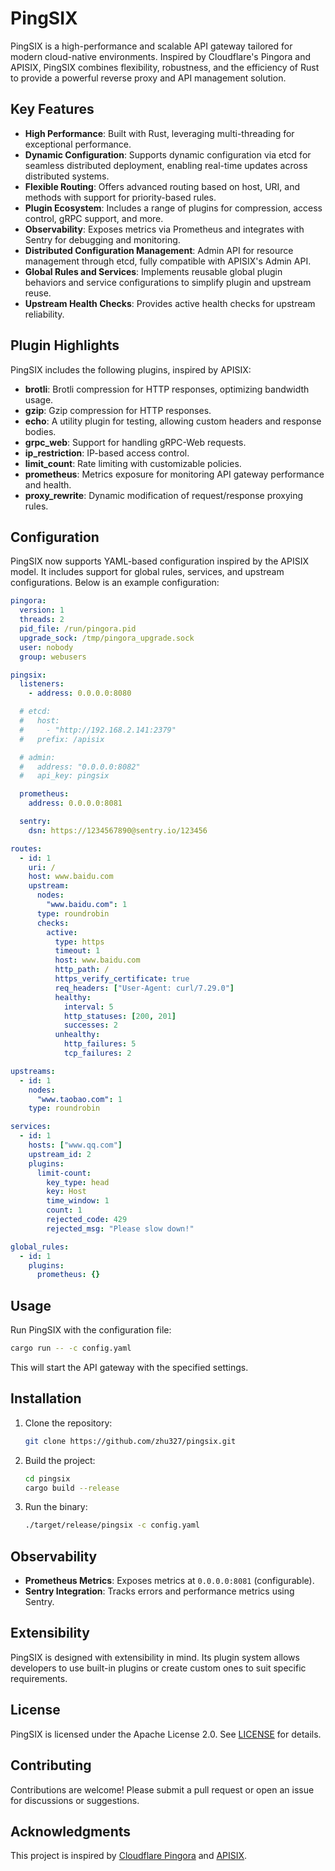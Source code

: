 # PingSIX

PingSIX is a high-performance and scalable API gateway tailored for modern cloud-native environments. Inspired by Cloudflare's Pingora and APISIX, PingSIX combines flexibility, robustness, and the efficiency of Rust to provide a powerful reverse proxy and API management solution.

## Key Features

- **High Performance**: Built with Rust, leveraging multi-threading for exceptional performance.
- **Dynamic Configuration**: Supports dynamic configuration via etcd for seamless distributed deployment, enabling real-time updates across distributed systems.
- **Flexible Routing**: Offers advanced routing based on host, URI, and methods with support for priority-based rules.
- **Plugin Ecosystem**: Includes a range of plugins for compression, access control, gRPC support, and more.
- **Observability**: Exposes metrics via Prometheus and integrates with Sentry for debugging and monitoring.
- **Distributed Configuration Management**: Admin API for resource management through etcd, fully compatible with APISIX's Admin API.
- **Global Rules and Services**: Implements reusable global plugin behaviors and service configurations to simplify plugin and upstream reuse.
- **Upstream Health Checks**: Provides active health checks for upstream reliability.

## Plugin Highlights

PingSIX includes the following plugins, inspired by APISIX:

- **brotli**: Brotli compression for HTTP responses, optimizing bandwidth usage.
- **gzip**: Gzip compression for HTTP responses.
- **echo**: A utility plugin for testing, allowing custom headers and response bodies.
- **grpc_web**: Support for handling gRPC-Web requests.
- **ip_restriction**: IP-based access control.
- **limit_count**: Rate limiting with customizable policies.
- **prometheus**: Metrics exposure for monitoring API gateway performance and health.
- **proxy_rewrite**: Dynamic modification of request/response proxying rules.

## Configuration

PingSIX now supports YAML-based configuration inspired by the APISIX model. It includes support for global rules, services, and upstream configurations. Below is an example configuration:

```yaml
pingora:
  version: 1
  threads: 2
  pid_file: /run/pingora.pid
  upgrade_sock: /tmp/pingora_upgrade.sock
  user: nobody
  group: webusers

pingsix:
  listeners:
    - address: 0.0.0.0:8080

  # etcd:
  #   host:
  #     - "http://192.168.2.141:2379"
  #   prefix: /apisix

  # admin:
  #   address: "0.0.0.0:8082"
  #   api_key: pingsix

  prometheus:
    address: 0.0.0.0:8081

  sentry:
    dsn: https://1234567890@sentry.io/123456

routes:
  - id: 1
    uri: /
    host: www.baidu.com
    upstream:
      nodes:
        "www.baidu.com": 1
      type: roundrobin
      checks:
        active:
          type: https
          timeout: 1
          host: www.baidu.com
          http_path: /
          https_verify_certificate: true
          req_headers: ["User-Agent: curl/7.29.0"]
          healthy:
            interval: 5
            http_statuses: [200, 201]
            successes: 2
          unhealthy:
            http_failures: 5
            tcp_failures: 2

upstreams:
  - id: 1
    nodes:
      "www.taobao.com": 1
    type: roundrobin

services:
  - id: 1
    hosts: ["www.qq.com"]
    upstream_id: 2
    plugins:
      limit-count:
        key_type: head
        key: Host
        time_window: 1
        count: 1
        rejected_code: 429
        rejected_msg: "Please slow down!"

global_rules:
  - id: 1
    plugins:
      prometheus: {}
```

## Usage

Run PingSIX with the configuration file:

```bash
cargo run -- -c config.yaml
```

This will start the API gateway with the specified settings.

## Installation

1. Clone the repository:
   ```bash
   git clone https://github.com/zhu327/pingsix.git
   ```
2. Build the project:
   ```bash
   cd pingsix
   cargo build --release
   ```
3. Run the binary:
   ```bash
   ./target/release/pingsix -c config.yaml
   ```

## Observability

- **Prometheus Metrics**: Exposes metrics at `0.0.0.0:8081` (configurable).
- **Sentry Integration**: Tracks errors and performance metrics using Sentry.

## Extensibility

PingSIX is designed with extensibility in mind. Its plugin system allows developers to use built-in plugins or create custom ones to suit specific requirements.

## License

PingSIX is licensed under the Apache License 2.0. See [LICENSE](./LICENSE) for details.

## Contributing

Contributions are welcome! Please submit a pull request or open an issue for discussions or suggestions.

## Acknowledgments

This project is inspired by [Cloudflare Pingora](https://github.com/cloudflare/pingora) and [APISIX](https://apisix.apache.org/).
